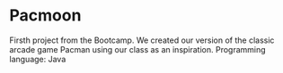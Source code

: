# Pacmoon

Firsth project from the Bootcamp. We created our version of the classic arcade game Pacman using our class as an inspiration.
Programming language: Java
